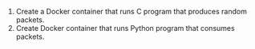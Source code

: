1. Create a Docker container that runs C program that produces random packets.
2. Create Docker container that runs Python program that consumes packets.